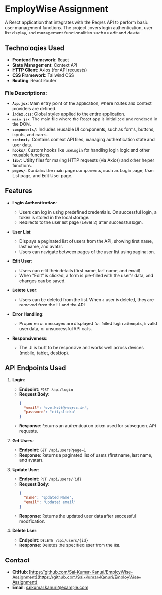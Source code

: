 # EmployWise Assignment

A React application that integrates with the Reqres API to perform basic user management functions. The project covers login authentication, user list display, and management functionalities such as edit and delete.

## Technologies Used

- **Frontend Framework**: React
- **State Management**: Context API 
- **HTTP Client**: Axios (for API requests)
- **CSS Framework**: Tailwind CSS 
- **Routing**: React Router 

### File Descriptions:

- **`App.jsx`**: Main entry point of the application, where routes and context providers are defined.
- **`index.css`**: Global styles applied to the entire application.
- **`main.jsx`**: The main file where the React app is initialized and rendered in the DOM.
- **`components/`**: Includes reusable UI components, such as forms, buttons, inputs, and cards.
- **`context/`**: Contains context API files, managing authentication state and user data.
- **`hooks/`**: Custom hooks like `useLogin` for handling login logic and other reusable functions.
- **`lib/`**: Utility files for making HTTP requests (via Axios) and other helper functions.
- **`pages/`**: Contains the main page components, such as Login page, User List page, and Edit User page.

## Features

- **Login Authentication**: 
  - Users can log in using predefined credentials. On successful login, a token is stored in the local storage.
  - Redirects to the user list page (Level 2) after successful login.

- **User List**:
  - Displays a paginated list of users from the API, showing first name, last name, and avatar.
  - Users can navigate between pages of the user list using pagination.

- **Edit User**:
  - Users can edit their details (first name, last name, and email).
  - When "Edit" is clicked, a form is pre-filled with the user's data, and changes can be saved.

- **Delete User**:
  - Users can be deleted from the list. When a user is deleted, they are removed from the UI and the API.

- **Error Handling**:
  - Proper error messages are displayed for failed login attempts, invalid user data, or unsuccessful API calls.

- **Responsiveness**:
  - The UI is built to be responsive and works well across devices (mobile, tablet, desktop).

## API Endpoints Used

1. **Login**:
   - **Endpoint**: `POST /api/login`
   - **Request Body**:
     ```json
     {
       "email": "eve.holt@reqres.in",
       "password": "cityslicka"
     }
     ```
   - **Response**: Returns an authentication token used for subsequent API requests.

2. **Get Users**:
   - **Endpoint**: `GET /api/users?page=1`
   - **Response**: Returns a paginated list of users (first name, last name, and avatar).

3. **Update User**:
   - **Endpoint**: `PUT /api/users/{id}`
   - **Request Body**:
     ```json
     {
       "name": "Updated Name",
       "email": "Updated email"
     }
     ```
   - **Response**: Returns the updated user data after successful modification.

4. **Delete User**:
   - **Endpoint**: `DELETE /api/users/{id}`
   - **Response**: Deletes the specified user from the list.


## Contact

- **GitHub**: [https://github.com/Sai-Kumar-Kanuri/EmployWise-Assignment](https://github.com/Sai-Kumar-Kanuri/EmployWise-Assignment)
- **Email**: saikumar.kanuri@example.com
